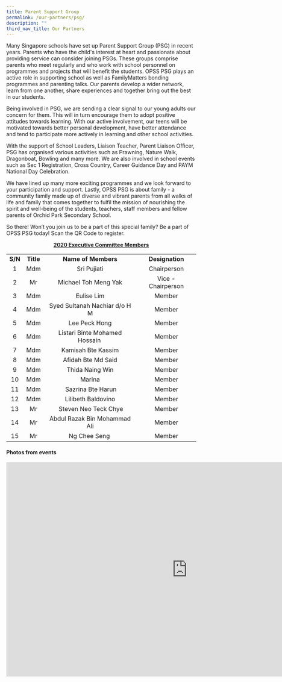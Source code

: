 ```yaml
---
title: Parent Support Group
permalink: /our-partners/psg/
description: ""
third_nav_title: Our Partners
---
```



<p>Many Singapore schools have set up Parent Support Group (PSG) in recent years. Parents who have the child's interest at heart and passionate about providing service can consider joining PSGs. These groups comprise parents who meet regularly and who work with school personnel on programmes and projects that will benefit the students. OPSS PSG plays an active role in supporting school as well as FamilyMatters bonding programmes and parenting talks. Our parents develop a wider network, learn from one another, share experiences and together bring out the best in our students.&nbsp;</p>
<p>Being involved in PSG, we are sending a clear signal to our young adults our concern for them. This will in turn encourage them to adopt positive attitudes towards learning. With our active involvement, our teens will be motivated towards better personal development, have better attendance and tend to participate more actively in learning and other school activities.&nbsp;</p>
<p>With the support of School Leaders, Liaison Teacher, Parent Liaison Officer, PSG has organised various activities such as Prawning, Nature Walk, Dragonboat, Bowling and many more. We are also involved in school events such as Sec 1 Registration, Cross Country, Career Guidance Day and PAYM National Day Celebration.&nbsp;</p>
<p>We have lined up many more exciting programmes and we look forward to your participation and support. Lastly, OPSS PSG is about family - a community family made up of diverse and vibrant parents from all walks of life and family that comes together to fulfil the mission of nourishing the spirit and well-being of the students, teachers, staff members and fellow parents of Orchid Park Secondary School.&nbsp;</p>
<p>So there! Won&rsquo;t you join us to be a part of this special family? Be a part of OPSS PSG today! Scan the QR Code to register.</p>
<p style="text-align: center;"><strong><u>2020 Executive Committee Members</u></strong></p>
<table style="margin-left: auto; margin-right: auto;">
<tbody>
<tr>
<td style="text-align: center;"><strong>S/N</strong></td>
<td style="text-align: center;"><strong>Title</strong></td>
<td style="text-align: center;"><strong>Name of Members</strong></td>
<td style="text-align: center;"><strong>Designation</strong></td>
</tr>
<tr>
<td style="text-align: center;">1</td>
<td style="text-align: center;">Mdm</td>
<td style="text-align: center;">Sri Pujiati</td>
<td style="text-align: center;">Chairperson</td>
</tr>
<tr>
<td style="text-align: center;">2</td>
<td style="text-align: center;">Mr</td>
<td style="text-align: center;">Michael Toh Meng Yak</td>
<td style="text-align: center;">Vice - Chairperson</td>
</tr>
<tr>
<td style="text-align: center;">3</td>
<td style="text-align: center;">Mdm</td>
<td style="text-align: center;">Eulise Lim</td>
<td style="text-align: center;">Member</td>
</tr>
<tr>
<td style="text-align: center;">4</td>
<td style="text-align: center;">Mdm</td>
<td style="text-align: center;">Syed Sultanah Nachiar d/o H M</td>
<td style="text-align: center;">Member</td>
</tr>
<tr>
<td style="text-align: center;">5</td>
<td style="text-align: center;">Mdm</td>
<td style="text-align: center;">Lee Peck Hong</td>
<td style="text-align: center;">Member</td>
</tr>
<tr>
<td style="text-align: center;">6</td>
<td style="text-align: center;">Mdm</td>
<td style="text-align: center;">Listari Binte Mohamed Hossain&nbsp;</td>
<td style="text-align: center;">Member</td>
</tr>
<tr>
<td style="text-align: center;">7</td>
<td style="text-align: center;">Mdm</td>
<td style="text-align: center;">Kamisah Bte Kassim</td>
<td style="text-align: center;">Member</td>
</tr>
<tr>
<td style="text-align: center;">8</td>
<td style="text-align: center;">Mdm</td>
<td style="text-align: center;">Afidah Bte Md Said</td>
<td style="text-align: center;">Member</td>
</tr>
<tr>
<td style="text-align: center;">9</td>
<td style="text-align: center;">Mdm</td>
<td style="text-align: center;">Thida Naing Win</td>
<td style="text-align: center;">Member</td>
</tr>
<tr>
<td style="text-align: center;">10</td>
<td style="text-align: center;">Mdm</td>
<td style="text-align: center;">Marina</td>
<td style="text-align: center;">Member</td>
</tr>
<tr>
<td style="text-align: center;">11</td>
<td style="text-align: center;">Mdm</td>
<td style="text-align: center;">&nbsp;Sazrina Bte Harun</td>
<td style="text-align: center;">Member</td>
</tr>
<tr>
<td style="text-align: center;">12</td>
<td style="text-align: center;">Mdm</td>
<td style="text-align: center;">Lilibeth Baldovino</td>
<td style="text-align: center;">Member</td>
</tr>
<tr>
<td style="text-align: center;">13</td>
<td style="text-align: center;">Mr</td>
<td style="text-align: center;">&nbsp;Steven Neo Teck Chye</td>
<td style="text-align: center;">Member</td>
</tr>
<tr>
<td style="text-align: center;">14</td>
<td style="text-align: center;">Mr</td>
<td style="text-align: center;">Abdul Razak Bin Mohammad Ali</td>
<td style="text-align: center;">Member</td>
</tr>
<tr>
<td style="text-align: center;">15</td>
<td style="text-align: center;">Mr</td>
<td style="text-align: center;">Ng Chee Seng&nbsp;</td>
<td style="text-align: center;">Member</td>
</tr>
</tbody>
</table>
<h4>Photos from events</h4>
<iframe src="https://docs.google.com/presentation/d/e/2PACX-1vRf_JSs-FTwOW-dhqBgAa1xCHSdL2bj4dJdYIavyP_8xB4b9EVh3QRpUdJvMHvrdxnE0EDFcdV4btiF/embed?start=false&loop=false&delayms=10000" frameborder="0" width="960" height="569" allowfullscreen="true" ></iframe>